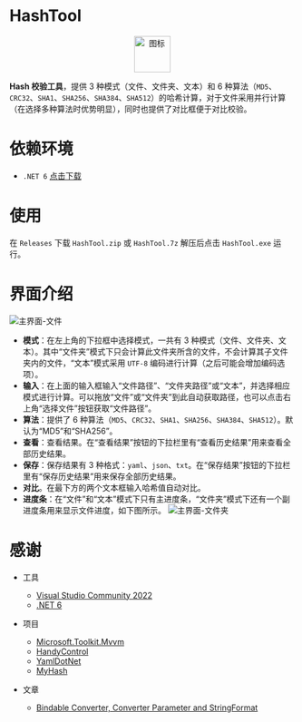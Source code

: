 # HashTool

<div align=center>
 <img src="HashTool/Resource/HashTool.ico" width = "64" height = "64" alt="图标"/>
</div>

**Hash 校验工具**，提供 3 种模式（文件、文件夹、文本）和 6 种算法（`MD5`、`CRC32`、`SHA1`、`SHA256`、`SHA384`、`SHA512`）的哈希计算，对于文件采用并行计算（在选择多种算法时优势明显），同时也提供了对比框便于对比校验。

# 依赖环境

- `.NET 6` [点击下载](https://dotnet.microsoft.com/download/dotnet/thank-you/runtime-desktop-6.0.0-windows-x64-installer)

# 使用

在 `Releases` 下载 `HashTool.zip` 或 `HashTool.7z` 解压后点击 `HashTool.exe` 运行。

# 界面介绍

![主界面-文件](https://cdn.jsdelivr.net/gh/KiyanYang/Source@latest/img/hashtool/MainWindowFile.png)

- **模式**：在左上角的下拉框中选择模式，一共有 3 种模式（文件、文件夹、文本）。其中“文件夹”模式下只会计算此文件夹所含的文件，不会计算其子文件夹内的文件，“文本”模式采用 `UTF-8` 编码进行计算（之后可能会增加编码选项）。
- **输入**：在上面的输入框输入“文件路径”、“文件夹路径”或“文本”，并选择相应模式进行计算。可以拖放“文件”或“文件夹”到此自动获取路径，也可以点击右上角“选择文件”按钮获取“文件路径”。
- **算法**：提供了 6 种算法（`MD5`、`CRC32`、`SHA1`、`SHA256`、`SHA384`、`SHA512`）。默认为“MD5”和“SHA256”。
- **查看**：查看结果。在“查看结果”按钮的下拉栏里有“查看历史结果”用来查看全部历史结果。
- **保存**：保存结果有 3 种格式：`yaml`、`json`、`txt`。在“保存结果”按钮的下拉栏里有“保存历史结果”用来保存全部历史结果。
- **对比**。在最下方的两个文本框输入哈希值自动对比。
- **进度条**：在“文件”和“文本”模式下只有主进度条，“文件夹”模式下还有一个副进度条用来显示文件进度，如下图所示。
  ![主界面-文件夹](https://cdn.jsdelivr.net/gh/KiyanYang/Source@latest/img/hashtool/MainWindowFolder.png)

# 感谢

- 工具

  - [Visual Studio Community 2022](https://visualstudio.microsoft.com/zh-hans/vs/community/)
  - [.NET 6](https://docs.microsoft.com/zh-cn/dotnet/api/?view=net-6.0)

- 项目

  - [Microsoft.Toolkit.Mvvm](https://github.com/CommunityToolkit/WindowsCommunityToolkit)
  - [HandyControl](https://github.com/HandyOrg/HandyControl)
  - [YamlDotNet](https://github.com/aaubry/YamlDotNet)
  - [MyHash](https://github.com/drag0n-app/MyHash)

- 文章

  - [Bindable Converter, Converter Parameter and StringFormat](https://www.codeproject.com/Articles/459958/Bindable-Converter-Converter-Parameter-and-StringF)
